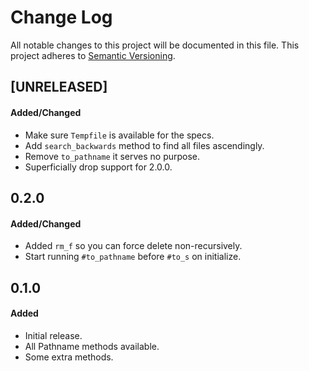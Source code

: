 # Change Log

All notable changes to this project will be documented in this file. This
project adheres to [Semantic Versioning](http://semver.org/).

## [UNRELEASED]
#### Added/Changed
- Make sure `Tempfile` is available for the specs.
- Add `search_backwards` method to find all files ascendingly.
- Remove `to_pathname` it serves no purpose.
- Superficially drop support for 2.0.0.

## 0.2.0
#### Added/Changed
- Added `rm_f` so you can force delete non-recursively.
- Start running `#to_pathname` before `#to_s` on initialize.

## 0.1.0
#### Added
- Initial release.
- All Pathname methods available.
- Some extra methods.
